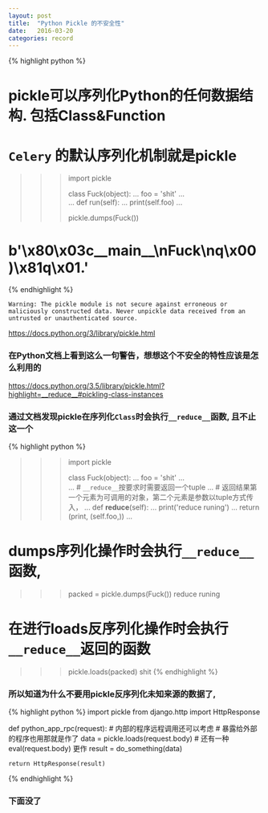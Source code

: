 ```yaml
---
layout: post
title:  "Python Pickle 的不安全性"
date:   2016-03-20
categories: record
---
```


{% highlight python %}
# pickle可以序列化Python的任何数据结构. 包括Class&Function
# `Celery` 的默认序列化机制就是pickle
>>> import pickle
>>> 
>>> class Fuck(object):
...    foo = 'shit'
...    
...    def run(self):
...        print(self.foo)
... 
>>> 
>>> pickle.dumps(Fuck())
# b'\x80\x03c__main__\nFuck\nq\x00)\x81q\x01.'
>>>
{% endhighlight %}

`Warning: The pickle module is not secure against erroneous or maliciously constructed data. Never unpickle data received from an untrusted or unauthenticated source.`

<https://docs.python.org/3/library/pickle.html>

### 在Python文档上看到这么一句警告，想想这个不安全的特性应该是怎么利用的

<https://docs.python.org/3.5/library/pickle.html?highlight=__reduce__#pickling-class-instances>

### 通过文档发现pickle在序列化`Class`时会执行`__reduce__`函数, 且不止这一个


{% highlight python %}
>>> import pickle
>>> 
>>> class Fuck(object):
...    foo = 'shit'
...    
...    # `__reduce__`按要求时需要返回一个tuple
...    # 返回结果第一个元素为可调用的对象，第二个元素是参数以tuple方式传入，
...    def __reduce__(self):
...        print('reduce runing')
...	   return (print, (self.foo,))
... 
# dumps序列化操作时会执行`__reduce__`函数, 
>>> packed = pickle.dumps(Fuck())
reduce runing
# 在进行loads反序列化操作时会执行`__reduce__`返回的函数
>>> pickle.loads(packed)
shit
{% endhighlight %}


### 所以知道为什么不要用pickle反序列化未知来源的数据了, 

{% highlight python %}
import pickle
from django.http import HttpResponse

def python_app_rpc(request):
    # 内部的程序远程调用还可以考虑
    # 暴露给外部的程序也用那就是作了
    data = pickle.loads(request.body)
    # 还有一种 eval(request.body) 更作
    result = do_something(data)

    return HttpResponse(result)
{% endhighlight %}

### 下面没了
